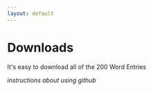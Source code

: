 ```yaml
---
layout: default
---
```


# Downloads

It's easy to download all of the 200 Word Entries

_instructions about using github_